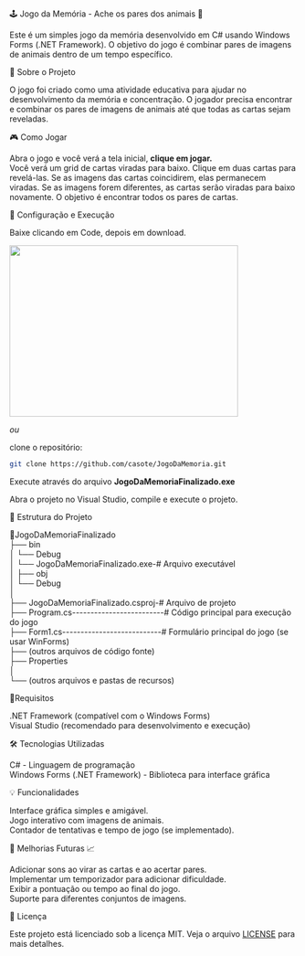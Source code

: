 🕹️ Jogo da Memória - Ache os pares dos animais 🦁 

Este é um simples jogo da memória desenvolvido em C# usando Windows Forms (.NET Framework). O objetivo do jogo é combinar pares de imagens de animais dentro de um tempo específico.

📙 Sobre o Projeto  

O jogo foi criado como uma atividade educativa para ajudar no desenvolvimento da memória e concentração. O jogador precisa encontrar e combinar os pares de imagens de animais até que todas as cartas sejam reveladas.

🎮 Como Jogar  

Abra o jogo e  você verá a tela inicial, **clique em jogar.**  
Você verá um grid de cartas viradas para baixo.
Clique em duas cartas para revelá-las.
Se as imagens das cartas coincidirem, elas permanecem viradas.
Se as imagens forem diferentes, as cartas serão viradas para baixo novamente.
O objetivo é encontrar todos os pares de cartas.

🚀 Configuração e Execução  

Baixe clicando em Code, depois em download.

<img src="https://github.com/user-attachments/assets/d68d66d7-cc88-4dfa-9f24-3ce70d81dda8
 " width="400" height="300">


*ou* 

clone o repositório:
   ```bash
   git clone https://github.com/casote/JogoDaMemoria.git
```

Execute através do arquivo **JogoDaMemoriaFinalizado.exe**  

Abra o projeto no Visual Studio, compile e execute o projeto.  

📝 Estrutura do Projeto  

📂JogoDaMemoriaFinalizado  
   ├── bin  
   │   └── Debug  
   │       └── JogoDaMemoriaFinalizado.exe-# Arquivo executável  
   │
   ├── obj  
   │   └── Debug  
   │  
   ├── JogoDaMemoriaFinalizado.csproj-# Arquivo de projeto  
   ├── Program.cs-------------------------# Código principal para execução do jogo  
   ├── Form1.cs---------------------------# Formulário principal do jogo (se usar WinForms)  
   ├── (outros arquivos de código fonte)  
   ├── Properties  
   │     
   └── (outros arquivos e pastas de recursos)  

📝Requisitos  

.NET Framework (compatível com o Windows Forms)  
Visual Studio (recomendado para desenvolvimento e execução)  


🛠️ Tecnologias Utilizadas  

C# - Linguagem de programação  
Windows Forms (.NET Framework) - Biblioteca para interface gráfica  

💡 Funcionalidades  

Interface gráfica simples e amigável.  
Jogo interativo com imagens de animais.  
Contador de tentativas e tempo de jogo (se implementado).  

🔮 Melhorias Futuras 📈 

Adicionar sons ao virar as cartas e ao acertar pares.  
Implementar um temporizador para adicionar dificuldade.  
Exibir a pontuação ou tempo ao final do jogo.  
Suporte para diferentes conjuntos de imagens.  

📄 Licença  

Este projeto está licenciado sob a licença MIT. Veja o arquivo [LICENSE](https://github.com/casote/JogoDaMemoria/blob/main/LICENSE.txt) para mais detalhes.
